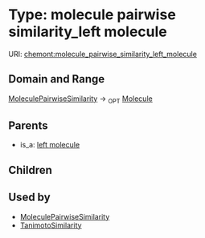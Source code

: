
# Type: molecule pairwise similarity_left molecule




URI: [chemont:molecule_pairwise_similarity_left_molecule](https://w3id.org/chemont/molecule_pairwise_similarity_left_molecule)


## Domain and Range

[MoleculePairwiseSimilarity](MoleculePairwiseSimilarity.md) ->  <sub>OPT</sub> [Molecule](Molecule.md)

## Parents

 *  is_a: [left molecule](left_molecule.md)

## Children


## Used by

 * [MoleculePairwiseSimilarity](MoleculePairwiseSimilarity.md)
 * [TanimotoSimilarity](TanimotoSimilarity.md)
